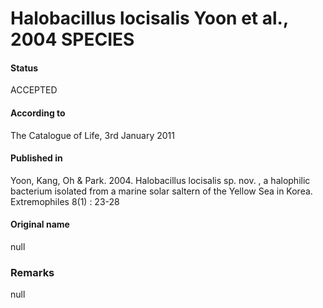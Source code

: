 # Halobacillus locisalis Yoon et al., 2004 SPECIES

#### Status
ACCEPTED

#### According to
The Catalogue of Life, 3rd January 2011

#### Published in
Yoon, Kang, Oh & Park. 2004. Halobacillus locisalis sp. nov. , a halophilic bacterium isolated from a marine solar saltern of the Yellow Sea in Korea. Extremophiles 8(1) : 23-28

#### Original name
null

### Remarks
null